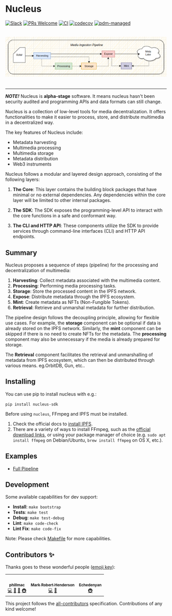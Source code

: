 # Nucleus

[![Slack](https://camo.githubusercontent.com/552ad37eb845d5e54e1bef55f3ea7adb185f36c845a6b676eec85e97122b2fcd/68747470733a2f2f696d672e736869656c64732e696f2f62616467652f736c61636b2d6a6f696e2d6f72616e67652e737667)](https://join.slack.com/t/synapse-media/shared_invite/zt-1vbnai6ee-zxOs1Outt2oGMA7Sh1CXgQ)
[![PRs Welcome](https://img.shields.io/badge/PRs-welcome-brightgreen.svg?style=flat-square)](https://makeapullrequest.com)
[![CI](https://github.com/ZorrillosDev/watchit-toolkit/actions/workflows/ci.yml/badge.svg)](https://github.com/ZorrillosDev/watchit-toolkit/actions/workflows/ci.yml)
[![codecov](https://codecov.io/gh/SynapseMedia/nucleus/branch/main/graph/badge.svg?token=M9FF5B6UNA)](https://codecov.io/gh/SynapseMedia/nucleus)
[![pdm-managed](https://img.shields.io/badge/pdm-managed-blueviolet)](https://pdm.fming.dev)

<div align="center">
  <img src="arch.png" style="margin: 20px auto"/>
  <hr/>
</div>

***NOTE!*** Nucleus is **alpha-stage** software. It means nucleus hasn't been security audited and programming APIs and data formats can still change.

Nucleus is a collection of low-level tools for media decentralization. It offers functionalities to make it easier to process, store, and distribute multimedia in a decentralized way.

The key features of Nucleus include:

- Metadata harvesting
- Multimedia processing
- Multimedia storage
- Metadata distribution
- Web3 instruments

Nucleus follows a modular and layered design approach, consisting of the following layers:

1. **The Core**: This layer contains the building block packages that have minimal or no external dependencies. Any dependencies within the core layer will be limited to other internal packages.

2. **The SDK**: The SDK exposes the programming-level API to interact with the core functions in a safe and conformant way.

3. **The CLI and HTTP API**: These components utilize the SDK to provide services through command-line interfaces (CLI) and HTTP API endpoints.

## Summary

Nucleus proposes a sequence of steps (pipeline) for the processing and decentralization of multimedia:

1. **Harvesting**: Collect metadata associated with the multimedia content.
2. **Processing**: Performing media processing tasks.
3. **Storage**:  Store the processed content in the IPFS network.
4. **Expose**: Distribute metadata through the IPFS ecosystem.
5. **Mint**: Create metadata as NFTs (Non-Fungible Tokens).
6. **Retrieval**: Retrieve and unmarshal metadata for further distribution.

The pipeline design follows the decoupling principle, allowing for flexible use cases. For example, the **storage** component can be optional if data is already stored on the IPFS network. Similarly, the **mint** component can be skipped if there is no need to create NFTs for the metadata. The **processing** component may also be unnecessary if the media is already prepared for storage.

The **Retrieval** component facilitates the retrieval and unmarshalling of metadata from IPFS ecosystem, which can then be distributed through various means. eg.OrbitDB, Gun, etc..

## Installing

You can use pip to install nucleus with e.g.:

```pip install nucleus-sdk```

Before using `nucleus`, FFmpeg and IPFS must be installed.

1) Check the official docs to [install IPFS](https://docs.ipfs.tech/install/command-line/#system-requirements).
2) There are a variety of ways to install FFmpeg, such as the [official download links](https://ffmpeg.org/download.html), or using your package manager of choice (e.g. `sudo apt install ffmpeg` on Debian/Ubuntu, `brew install ffmpeg` on OS X, etc.).

## Examples

- [Full Pipeline](./examples/full.py)

## Development

Some available capabilities for dev support:

- **Install**: `make bootstrap`
- **Tests**: `make test`
- **Debug**: `make test-debug`
- **Lint**: `make code-check`
- **Lint Fix**: `make code-fix`

Note: Please check [Makefile](https://github.com/SynapseMedia/nucleus/blob/main/Makefile) for more capabilities.  

<!-- ## More info

- Visit our site [watchit.movie](http://watchit.movie).
- Read our post in [dev.to](https://dev.to/geolffreym/watchit-2b88).
- Get in touch with us in [gitter](https://gitter.im/watchit-app/community).
- For help or bugs please [create an issue](https://github.com/ZorrillosDev/watchit-toolkit/issues). -->

## Contributors ✨

Thanks goes to these wonderful people ([emoji key](https://allcontributors.org/docs/en/emoji-key)):

<!-- ALL-CONTRIBUTORS-LIST:START - Do not remove or modify this section -->
<!-- prettier-ignore-start -->
<!-- markdownlint-disable -->
<table>
  <tr>
    <td align="center"><a href="https://github.com/phillmac"><img src="https://avatars.githubusercontent.com/u/4534835?v=4?s=100" width="100px;" alt=""/><br /><sub><b>phillmac</b></sub></a><br /><a href="https://github.com/ZorrillosDev/watchit-gateway/commits?author=phillmac" title="Code">💻</a> <a href="#userTesting-phillmac" title="User Testing">📓</a> <a href="#ideas-phillmac" title="Ideas, Planning, & Feedback">🤔</a> <a href="#infra-phillmac" title="Infrastructure (Hosting, Build-Tools, etc)">🚇</a></td>
    <td align="center"><a href="http://mrh.io"><img src="https://avatars.githubusercontent.com/u/106148?v=4?s=100" width="100px;" alt=""/><br /><sub><b>Mark Robert Henderson</b></sub></a><br /><a href="https://github.com/ZorrillosDev/watchit-gateway/commits?author=aphelionz" title="Code">💻</a> <a href="#ideas-aphelionz" title="Ideas, Planning, & Feedback">🤔</a></td>
    <td align="center"><a href="https://github.com/EchedeyLR"><img src="https://avatars.githubusercontent.com/u/56733813?v=4?s=100" width="100px;" alt=""/><br /><sub><b>Echedenyan</b></sub></a><br /><a href="#infra-EchedeyLR" title="Infrastructure (Hosting, Build-Tools, etc)">🚇</a></td>
  </tr>
</table>

<!-- markdownlint-restore -->
<!-- prettier-ignore-end -->

<!-- ALL-CONTRIBUTORS-LIST:END -->

This project follows the [all-contributors](https://github.com/all-contributors/all-contributors) specification. Contributions of any kind welcome!
